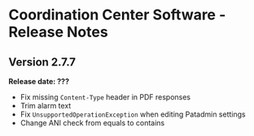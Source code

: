 # Coordination Center Software - Release Notes

## Version 2.7.7

**Release date: ???**

* Fix missing `Content-Type` header in PDF responses
* Trim alarm text
* Fix `UnsupportedOperationException` when editing Patadmin settings
* Change ANI check from equals to contains
